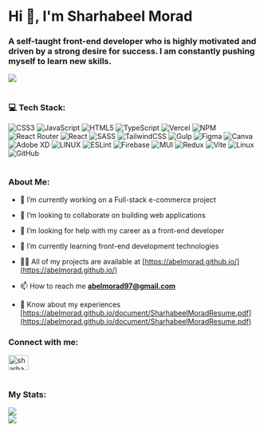 <h1 align="left">Hi 👋, I'm Sharhabeel Morad</h1>
<h3 align="left">A self-taught front-end developer who is highly motivated and driven by a strong desire for success. I am constantly pushing myself to learn new skills.</h3>

[![](https://visitcount.itsvg.in/api?id=abelmorad&icon=5&color=0)](https://visitcount.itsvg.in)

# <h3>💻 Tech Stack:</h3>
![CSS3](https://img.shields.io/badge/css3-%231572B6.svg?style=for-the-badge&logo=css3&logoColor=white) ![JavaScript](https://img.shields.io/badge/javascript-%23323330.svg?style=for-the-badge&logo=javascript&logoColor=%23F7DF1E) ![HTML5](https://img.shields.io/badge/html5-%23E34F26.svg?style=for-the-badge&logo=html5&logoColor=white) ![TypeScript](https://img.shields.io/badge/typescript-%23007ACC.svg?style=for-the-badge&logo=typescript&logoColor=white) ![Vercel](https://img.shields.io/badge/vercel-%23000000.svg?style=for-the-badge&logo=vercel&logoColor=white) ![NPM](https://img.shields.io/badge/NPM-%23000000.svg?style=for-the-badge&logo=npm&logoColor=white) ![React Router](https://img.shields.io/badge/React_Router-CA4245?style=for-the-badge&logo=react-router&logoColor=white) ![React](https://img.shields.io/badge/react-%2320232a.svg?style=for-the-badge&logo=react&logoColor=%2361DAFB) ![SASS](https://img.shields.io/badge/SASS-hotpink.svg?style=for-the-badge&logo=SASS&logoColor=white) ![TailwindCSS](https://img.shields.io/badge/tailwindcss-%2338B2AC.svg?style=for-the-badge&logo=tailwind-css&logoColor=white) ![Gulp](https://img.shields.io/badge/GULP-%23CF4647.svg?style=for-the-badge&logo=gulp&logoColor=white) 	![Figma](https://img.shields.io/badge/figma-%23F24E1E.svg?style=for-the-badge&logo=figma&logoColor=white) ![Canva](https://img.shields.io/badge/Canva-%2300C4CC.svg?style=for-the-badge&logo=Canva&logoColor=white) ![Adobe XD](https://img.shields.io/badge/Adobe%20XD-470137?style=for-the-badge&logo=Adobe%20XD&logoColor=#FF61F6) ![LINUX](https://img.shields.io/badge/Linux-FCC624?style=for-the-badge&logo=linux&logoColor=black) ![ESLint](https://img.shields.io/badge/ESLint-4B3263?style=for-the-badge&logo=eslint&logoColor=white) ![Firebase](https://img.shields.io/badge/firebase-%23039BE5.svg?style=for-the-badge&logo=firebase) ![MUI](https://img.shields.io/badge/MUI-%230081CB.svg?style=for-the-badge&logo=mui&logoColor=white) ![Redux](https://img.shields.io/badge/redux-%23593d88.svg?style=for-the-badge&logo=redux&logoColor=white) ![Vite](https://img.shields.io/badge/vite-%23646CFF.svg?style=for-the-badge&logo=vite&logoColor=white) ![Linux](https://img.shields.io/badge/Linux-FCC624?style=for-the-badge&logo=linux&logoColor=black) ![GitHub](https://img.shields.io/badge/github-%23121011.svg?style=for-the-badge&logo=github&logoColor=white) 

# <h3>About Me:</h3>
- 🔭 I’m currently working on a Full-stack e-commerce project

- 👯 I’m looking to collaborate on building web applications

- 🤝 I’m looking for help with my career as a front-end developer

- 🌱 I’m currently learning front-end development technologies

- 👨‍💻 All of my projects are available at [https://abelmorad.github.io/](https://abelmorad.github.io/)

- 📫 How to reach me **abelmorad97@gmail.com**

- 📄 Know about my experiences [https://abelmorad.github.io/document/SharhabeelMoradResume.pdf](https://abelmorad.github.io/document/SharhabeelMoradResume.pdf)


<h3 align="left">Connect with me:</h3>
<p align="left">
<a href="https://linkedin.com/in/sharhabeel-morad" target="blank"><img align="center" src="https://raw.githubusercontent.com/rahuldkjain/github-profile-readme-generator/master/src/images/icons/Social/linked-in-alt.svg" alt="sharhabeel-morad" height="30" width="40" /></a>
</p>

# <h3>My Stats:</h3>
![](https://github-readme-stats.vercel.app/api/top-langs/?username=abelmorad&theme=midnight-purple&hide_border=false&include_all_commits=true&count_private=false&layout=compact)<br/>
![](https://github-readme-streak-stats.herokuapp.com/?user=abelmorad&theme=midnight-purple&hide_border=false)




